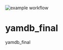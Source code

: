 ![example workflow](https://github.com/github/docs/actions/workflows/yamdb_workflow.yml/badge.svg)
# yamdb_final
yamdb_final
